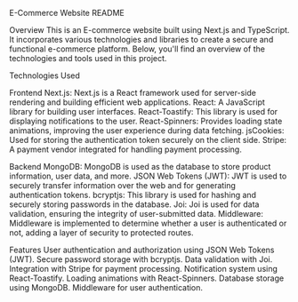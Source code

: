 E-Commerce Website README

Overview
This is an E-commerce website built using Next.js and TypeScript. It incorporates various technologies and libraries to create a secure and functional e-commerce platform. Below, you'll find an overview of the technologies and tools used in this project.

Technologies Used

Frontend
Next.js: Next.js is a React framework used for server-side rendering and building efficient web applications.
React: A JavaScript library for building user interfaces.
React-Toastify: This library is used for displaying notifications to the user.
React-Spinners: Provides loading state animations, improving the user experience during data fetching.
jsCookies: Used for storing the authentication token securely on the client side.
Stripe: A payment vendor integrated for handling payment processing.

Backend
MongoDB: MongoDB is used as the database to store product information, user data, and more.
JSON Web Tokens (JWT): JWT is used to securely transfer information over the web and for generating authentication tokens.
bcryptjs: This library is used for hashing and securely storing passwords in the database.
Joi: Joi is used for data validation, ensuring the integrity of user-submitted data.
Middleware: Middleware is implemented to determine whether a user is authenticated or not, adding a layer of security to protected routes.

Features
User authentication and authorization using JSON Web Tokens (JWT).
Secure password storage with bcryptjs.
Data validation with Joi.
Integration with Stripe for payment processing.
Notification system using React-Toastify.
Loading animations with React-Spinners.
Database storage using MongoDB.
Middleware for user authentication.
